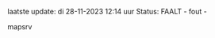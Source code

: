 laatste update: 
di 28-11-2023 12:14   uur 
Status: FAALT - fout - 
<div class="service R">mapsrv</div>